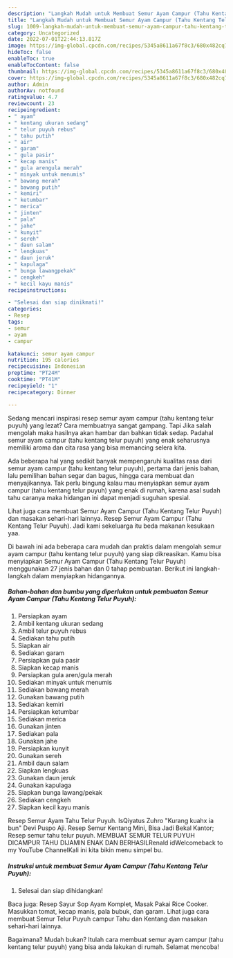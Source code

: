 ```yaml
---
description: "Langkah Mudah untuk Membuat Semur Ayam Campur (Tahu Kentang Telur Puyuh) yang Lezat"
title: "Langkah Mudah untuk Membuat Semur Ayam Campur (Tahu Kentang Telur Puyuh) yang Lezat"
slug: 1009-langkah-mudah-untuk-membuat-semur-ayam-campur-tahu-kentang-telur-puyuh-yang-lezat
category: Uncategorized
date: 2022-07-01T22:44:13.817Z
image: https://img-global.cpcdn.com/recipes/5345a8611a67f8c3/680x482cq70/semur-ayam-campur-tahu-kentang-telur-puyuh-foto-resep-utama.jpg
hideToc: false
enableToc: true
enableTocContent: false
thumbnail: https://img-global.cpcdn.com/recipes/5345a8611a67f8c3/680x482cq70/semur-ayam-campur-tahu-kentang-telur-puyuh-foto-resep-utama.jpg
cover: https://img-global.cpcdn.com/recipes/5345a8611a67f8c3/680x482cq70/semur-ayam-campur-tahu-kentang-telur-puyuh-foto-resep-utama.jpg
author: Admin
authorAv: notfound
ratingvalue: 4.7
reviewcount: 23
recipeingredient:
- " ayam"
- " kentang ukuran sedang"
- " telur puyuh rebus"
- " tahu putih"
- " air"
- " garam"
- " gula pasir"
- " kecap manis"
- " gula arengula merah"
- " minyak untuk menumis"
- " bawang merah"
- " bawang putih"
- " kemiri"
- " ketumbar"
- " merica"
- " jinten"
- " pala"
- " jahe"
- " kunyit"
- " sereh"
- " daun salam"
- " lengkuas"
- " daun jeruk"
- " kapulaga"
- " bunga lawangpekak"
- " cengkeh"
- " kecil kayu manis"
recipeinstructions:

- "Selesai dan siap dinikmati!"
categories:
- Resep
tags:
- semur
- ayam
- campur

katakunci: semur ayam campur 
nutrition: 195 calories
recipecuisine: Indonesian
preptime: "PT24M"
cooktime: "PT41M"
recipeyield: "1"
recipecategory: Dinner

---
```



Sedang mencari inspirasi resep semur ayam campur (tahu kentang telur puyuh) yang lezat? Cara membuatnya sangat gampang. Tapi Jika salah mengolah maka hasilnya akan hambar dan bahkan tidak sedap. Padahal semur ayam campur (tahu kentang telur puyuh) yang enak seharusnya memiliki aroma dan cita rasa yang bisa memancing selera kita.


Ada beberapa hal yang sedikit banyak mempengaruhi kualitas rasa dari semur ayam campur (tahu kentang telur puyuh), pertama dari jenis bahan, lalu pemilihan bahan segar dan bagus, hingga cara membuat dan menyajikannya. Tak perlu bingung kalau mau menyiapkan semur ayam campur (tahu kentang telur puyuh) yang enak di rumah, karena asal sudah tahu caranya maka hidangan ini dapat menjadi suguhan spesial.

Lihat juga cara membuat Semur Ayam Campur (Tahu Kentang Telur Puyuh) dan masakan sehari-hari lainnya. Resep Semur Ayam Campur (Tahu Kentang Telur Puyuh). Jadi kami sekeluarga itu beda makanan kesukaan yaa.


Di bawah ini ada beberapa cara mudah dan praktis dalam mengolah semur ayam campur (tahu kentang telur puyuh) yang siap dikreasikan. Kamu bisa menyiapkan Semur Ayam Campur (Tahu Kentang Telur Puyuh) menggunakan 27 jenis bahan dan 0 tahap pembuatan. Berikut ini langkah-langkah dalam menyiapkan hidangannya.

<!--inarticleads1-->

##### Bahan-bahan dan bumbu yang diperlukan untuk pembuatan Semur Ayam Campur (Tahu Kentang Telur Puyuh):

1. Persiapkan  ayam
1. Ambil  kentang ukuran sedang
1. Ambil  telur puyuh rebus
1. Sediakan  tahu putih
1. Siapkan  air
1. Sediakan  garam
1. Persiapkan  gula pasir
1. Siapkan  kecap manis
1. Persiapkan  gula aren/gula merah
1. Sediakan  minyak untuk menumis
1. Sediakan  bawang merah
1. Gunakan  bawang putih
1. Sediakan  kemiri
1. Persiapkan  ketumbar
1. Sediakan  merica
1. Gunakan  jinten
1. Sediakan  pala
1. Gunakan  jahe
1. Persiapkan  kunyit
1. Gunakan  sereh
1. Ambil  daun salam
1. Siapkan  lengkuas
1. Gunakan  daun jeruk
1. Gunakan  kapulaga
1. Siapkan  bunga lawang/pekak
1. Sediakan  cengkeh
1. Siapkan  kecil kayu manis


Resep Semur Ayam Tahu Telur Puyuh. IsQiyatus Zuhro &#34;Kurang kuahx ia bun&#34; Devi Puspo Aji. Resep Semur Kentang Mini, Bisa Jadi Bekal Kantor; Resep semur tahu telur puyuh. MEMBUAT SEMUR TELUR PUYUH DICAMPUR TAHU DIJAMIN ENAK DAN BERHASILRenald idWelcomeback to my YouTube ChannelKali ini kita bikin menu simpel bu. 

<!--inarticleads2-->

##### Instruksi untuk membuat Semur Ayam Campur (Tahu Kentang Telur Puyuh):


1. Selesai dan siap dihidangkan!

Baca juga: Resep Sayur Sop Ayam Komplet, Masak Pakai Rice Cooker. Masukkan tomat, kecap manis, pala bubuk, dan garam. Lihat juga cara membuat Semur Telur Puyuh campur Tahu dan Kentang dan masakan sehari-hari lainnya. 

Bagaimana? Mudah bukan? Itulah cara membuat semur ayam campur (tahu kentang telur puyuh) yang bisa anda lakukan di rumah. Selamat mencoba!
